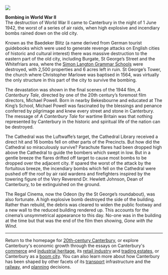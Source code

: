 <html><head></head><body><a href="https://juncture-digital.org"><img src="https://juncture-digital.org/images/ve-button.png"/></a>
<param author="Richard Maltby" banner="https://stor.artstor.org/stor/ac4c3e2e-745f-401a-be67-b126b36a865e" layout="vtl" title="20th-Century Canterbury: World War II" ve-config=""/>

<param aliases="Canterbury" eid="Q29303" ve-entity=""/>
<param aliases="Baedeker" eid="Q669528" ve-entity=""/>
<param aliases="Whitefriars" eid="Q17064998" ve-entity=""/>
<param aliases="Simon Langton" eid="Q7519171" ve-entity=""/>
<param aliases="St George's Tower" eid="Q17641326" ve-entity=""/>
<param aliases="A Canterbury Tale" eid="Q133466" ve-entity=""/>
<param aliases="Michael Powell" eid="Q55234" ve-entity=""/>
<param aliases="Bekesbourne" eid="Q4881598" ve-entity=""/>
<param aliases="the Cathedral" eid="Q29265" ve-entity=""/>
<param aliases="Hewlett Johnson" eid="Q1775303" ve-entity=""/>
<param aliases="Odeon" eid="Q40472386" ve-entity=""/>
<param aliases="King's School" eid="Q3360332" ve-entity=""/>

**Bombing in World War II**   
The destruction of World War II came to Canterbury in the night of 1 June 1942, the worst of a series of air raids, when high explosive and incendiary bombs rained down on the old city.
<param manifest="https://iiif.juncture-digital.org/wc:Bundesarchiv_Bild_101I-662-6659-37%2C_Flugzeug_Messerschmitt_Me_109.jpg/manifest.json" ve-image-v2/>

Known as the Baedeker Blitz (a name derived from German tourist guidebooks which were used to generate revenge attacks on English cities of historic and cultural interest) there was massive destruction to the eastern part of the old city, including Burgate, St George’s Street and the Whitefriars area, where the [Simon Langton Grammar Schools](/canterbury/20c-canterbury-education) were destroyed, with 2,500 properties and 6 acres left in ruin. St George’s Tower, the church where Christopher Marlowe was baptised in 1564, was virtually the only structure in this part of the city to survive the bombing.
<param attribution="Public domain" label="St George's Street" url="https://stor.artstor.org/stor/a88a700f-df99-46c1-ba05-e5809a9d9e77" ve-image=""/>
<param attribution="Public domain" label="Simon Langton Grammar Schools when co-located" url="https://stor.artstor.org/stor/dfa23143-29ed-4551-b01f-7a93dfd04724" ve-image=""/>
<param label="Simon Langton Girls' Grammar School" url="https://stor.artstor.org/stor/a5222b83-766a-49ce-a3e5-6ff598aecee5" ve-image=""/>
<param label="Simon Langton Boys' Grammar School" url="https://stor.artstor.org/stor/efb430e3-c025-4ddd-a976-bc985277273c" ve-image=""/>
<param manifest="https://iiif.juncture-digital.org/wc:1280px-Tower_of_St_George_the_Martyr_Canterbury_2.jpg/manifest.json" ve-image-v2/>

The devastation was shown in the final scenes of the 1944 film, *A Canterbury Tale*, directed by one of the 20th century’s foremost film directors, Michael Powell. Born in nearby Bekesbourne and educated at The King’s School, Michael Powell was fascinated by the blessings and penance conferred by pilgrimage and knew every street and stone in Canterbury. The message of *A Canterbury Tale* for wartime Britain was that nothing represented by Canterbury in the historic and spiritual life of the nation can be destroyed.
<param attribution="Peter Henderson, by permission" label="Mint Yard, King's School, Canterbury" url="https://stor.artstor.org/stor/c7538ee6-6e4e-4321-a748-578148758e2a" ve-image=""/>
<param manifest="https://iiif.juncture-digital.org/wc:The_King%27s_School_War_Memorial.jpg/manifest.json" ve-image-v2/>

The Cathedral was the Luftwaffe’s target, the Cathedral Library received a direct hit and 16 bombs fell on other parts of the Precincts. But how did the Cathedral so miraculously survive? Parachute flares had been dropped high above the Cathedral to guide the bombers which swept in low. But in a gentle breeze the flares drifted off target to cause most bombs to be dropped over the adjacent city. If spared the worst of the attack by the fortuitous breeze, the incendiary bombs which fell on the Cathedral were pushed off the roof by air raid wardens and firefighters inspired by the towering figure of the Very Reverend Dr. Hewlett Johnson, Dean of Canterbury, to be extinguished on the ground. 
<param manifest="https://iiif.juncture-digital.org/wc:1920px-Canterbury_Cathedral_-_Portal_Nave_Cross-spire.jpeg/manifest.json" ve-image-v2/>

The Regal Cinema, now the Odeon (by the St George’s roundabout), was also fortunate. A high explosive bomb destroyed the side of the building. Rather than rebuild, the debris was cleared to widen the public footway and a new wall to the reduced building rendered up. This accounts for the cinema’s unsymmetrical appearance to this day. No-one was in the building at the time but that was the end of the film then showing, *Gone with the Wind*.
<param center="Q40472386" ve-map="" zoom="15"/>

***

Return to the homepage for [20th-century Canterbury](/canterbury/20c-canterbury-home), or explore Canterbury's economic growth through the essays on Canterbury's [commerce](/canterbury/20c-canterbury-commerce) and [industrial heritage](/canterbury/20c-canterbury-industrial), its [retail industry](/canterbury/20c-canterbury-retail-store) and [trading estates](/canterbury/20c-canterbury-trading-estates), or Canterbury as a [boom city](/canterbury/20c-canterbury-boom-city). You can also learn more about how Canterbury has been shaped by other facets of its [transport](/canterbury/20c-canterbury-transport) infrastructure and the [railway](/canterbury/20c-canterbury-railway), and [planning](/canterbury/20c-canterbury-planning) decisions.
<param manifest="https://iiif.juncture-digital.org/wc:1557px-Canterbury_Cathedral_-_Portal_Nave_Cross-spire.jpeg/manifest.json" ve-image-v2/> 
</body></html>